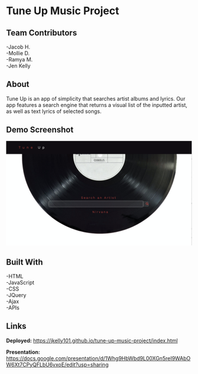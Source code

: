 # Tune Up Music Project

## Team Contributors

-Jacob H. <br>
-Mollie D. <br>
-Ramya M. <br>
-Jen Kelly <br>

## About

Tune Up is an app of simplicity that searches artist albums and lyrics. Our app features a search engine that returns a visual list of the inputted artist, as well as text lyrics of selected songs.

## Demo Screenshot

![Screenshot](/assets/img/Demo.png)

## Built With

-HTML <br>
-JavaScript <br>
-CSS <br>
-JQuery <br>
-Ajax <br>
-APIs <br>

## Links

**Deployed:** https://jkelly101.github.io/tune-up-music-project/index.html <br>

**Presentation:** https://docs.google.com/presentation/d/1Whg9HbWbd9L00XGn5reI9WAbOW6Xt7CPyQFLbU6vxoE/edit?usp=sharing
